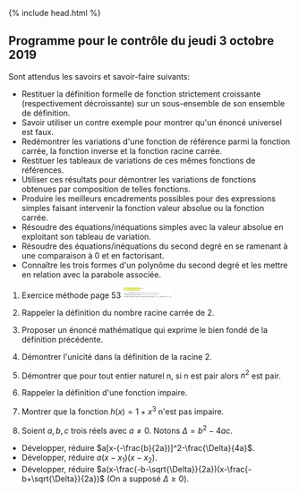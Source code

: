 {% include head.html %}

## Programme pour le contrôle du jeudi 3 octobre 2019

Sont attendus les savoirs et savoir-faire suivants:
* Restituer la définition formelle de fonction strictement croissante (respectivement décroissante) sur un sous-ensemble de son ensemble de définition.
* Savoir utiliser un contre exemple pour montrer qu'un énoncé universel est faux.
* Redémontrer les variations d'une fonction de référence parmi la fonction carrée, la fonction inverse et la fonction racine carrée.
* Restituer les tableaux de variations de ces mêmes fonctions de références.
* Utiliser ces résultats pour démontrer les variations de fonctions obtenues par composition de telles fonctions.
* Produire les meilleurs encadrements possibles pour des expressions simples faisant intervenir la fonction valeur absolue ou la fonction carrée.
* Résoudre des équations/inéquations simples avec la valeur absolue en exploitant son tableau de variation.
* Résoudre des équations/inéquations du second degré en se ramenant à une comparaison à 0 et en factorisant.
* Connaître les trois formes d'un polynôme du second degré et les mettre en relation avec la parabole associée.

1. Exercice méthode page 53 <img src="./assets/img/p53methode.png" alt="methode page 53" height="20"/>

12. Rappeler la définition du nombre racine carrée de 2.

13. Proposer un énoncé mathématique qui exprime le bien fondé de la définition précédente.

14. Démontrer l'unicité dans la définition de la racine 2.

1. Démontrer que pour tout entier naturel n, si n est pair alors $n^2$ est pair.

10. Rappeler la définition d'une fonction impaire.

11. Montrer que la fonction $h(x)=1+x^3$ n'est pas impaire.

1. Soient $a,b,c$ trois réels avec $a \neq 0$. Notons $\Delta=b^2-4ac$. 
 * Développer, réduire $a[x-(-\frac{b}{2a})]^2-\frac{\Delta}{4a}$.
 * Développer, réduire $a(x-x_1)(x-x_2)$.
 * Développer, réduire $a(x-\frac{-b-\sqrt{\Delta}}{2a})(x-\frac{-b+\sqrt{\Delta}}{2a})$ (On a supposé $\Delta \geq 0$).
